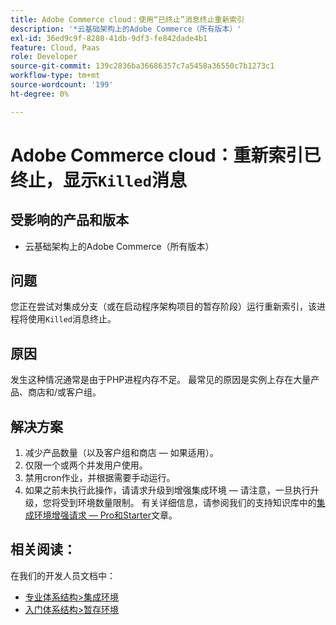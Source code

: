 ```yaml
---
title: Adobe Commerce cloud：使用“已终止”消息终止重新索引
description: '*云基础架构上的Adobe Commerce（所有版本）'
exl-id: 36ed9c9f-8280-41db-9df3-fe842dade4b1
feature: Cloud, Paas
role: Developer
source-git-commit: 139c2836ba36686357c7a5458a36550c7b1273c1
workflow-type: tm+mt
source-wordcount: '199'
ht-degree: 0%

---
```


# Adobe Commerce cloud：重新索引已终止，显示`Killed`消息

## 受影响的产品和版本

* 云基础架构上的Adobe Commerce（所有版本）

## 问题

您正在尝试对集成分支（或在启动程序架构项目的暂存阶段）运行重新索引，该进程将使用`Killed`消息终止。

## 原因

发生这种情况通常是由于PHP进程内存不足。
最常见的原因是实例上存在大量产品、商店和/或客户组。

## 解决方案

1. 减少产品数量（以及客户组和商店 — 如果适用）。
1. 仅限一个或两个并发用户使用。
1. 禁用cron作业，并根据需要手动运行。
1. 如果之前未执行此操作，请请求升级到增强集成环境 — 请注意，一旦执行升级，您将受到环境数量限制。 有关详细信息，请参阅我们的支持知识库中的[集成环境增强请求 — Pro和Starter](https://experienceleague.adobe.com/en/docs/experience-cloud-kcs/kbarticles/ka-27242)文章。

## 相关阅读：

在我们的开发人员文档中：

* [专业体系结构>集成环境](https://experienceleague.adobe.com/en/docs/commerce-cloud-service/user-guide/architecture/pro-architecture#integration-environment)
* [入门体系结构>暂存环境](https://experienceleague.adobe.com/en/docs/commerce-cloud-service/user-guide/architecture/starter-architecture#cloud-arch-stage)
